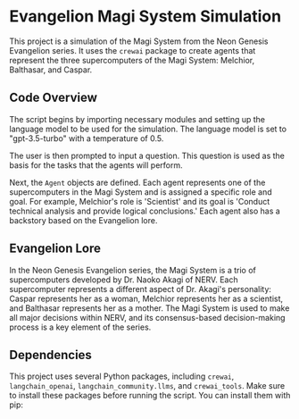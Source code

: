 # Evangelion Magi System Simulation

This project is a simulation of the Magi System from the Neon Genesis Evangelion series. It uses the `crewai` package to create agents that represent the three supercomputers of the Magi System: Melchior, Balthasar, and Caspar.

## Code Overview

The script begins by importing necessary modules and setting up the language model to be used for the simulation. The language model is set to "gpt-3.5-turbo" with a temperature of 0.5.

The user is then prompted to input a question. This question is used as the basis for the tasks that the agents will perform.

Next, the `Agent` objects are defined. Each agent represents one of the supercomputers in the Magi System and is assigned a specific role and goal. For example, Melchior's role is 'Scientist' and its goal is 'Conduct technical analysis and provide logical conclusions.' Each agent also has a backstory based on the Evangelion lore.

## Evangelion Lore

In the Neon Genesis Evangelion series, the Magi System is a trio of supercomputers developed by Dr. Naoko Akagi of NERV. Each supercomputer represents a different aspect of Dr. Akagi's personality: Caspar represents her as a woman, Melchior represents her as a scientist, and Balthasar represents her as a mother. The Magi System is used to make all major decisions within NERV, and its consensus-based decision-making process is a key element of the series.

## Dependencies

This project uses several Python packages, including `crewai`, `langchain_openai`, `langchain_community.llms`, and `crewai_tools`. Make sure to install these packages before running the script. You can install them with pip:
